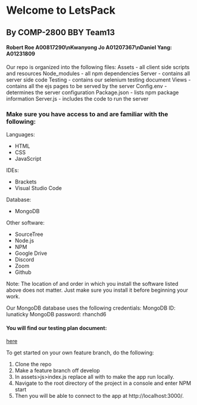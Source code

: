 <h1>Welcome to LetsPack</h1>
<h2>By COMP-2800 BBY Team13</h2>

<h4>Robert Roe A00817290\nKwanyong Jo A01207367\nDaniel Yang: A01231809</h4>

<p>Our repo is organized into the following files:
Assets - all client side scripts and resources
Node_modules - all npm dependencies
Server - contains all server side code
Testing - contains our selenium testing document
Views - contains all the ejs pages to be served by the server
Config.env - determines the server configuration
Package.json - lists npm package information
Server.js - includes the code to run the server
</p>

<h3>Make sure you have access to and are familiar with the following:</h3>
<div>
Languages:
<ul>
    <li>HTML</li>
    <li>CSS</li>
    <li>JavaScript</li>
</ul>
IDEs:
<ul>
    <li>Brackets</li>
    <li>Visual Studio Code</li>
</ul>
Database:
<ul>
    <li>MongoDB</li>
</ul>
Other software:
<ul>
    <li>SourceTree</li>
    <li>Node.js</li>
    <li>NPM</li>
    <li>Google Drive</li>
    <li>Discord</li>
    <li>Zoom</li>
    <li>Github</li>
</ul>
</div>

Note: The location of and order in which you install the software listed above does not matter. Just make sure you install it before beginning your work.

Our MongoDB database uses the following credentials:
MongoDB ID: lunaticky
MongoDB password: rhanchd6

<h4>You will find our testing plan document:</h4>
<a href="https://docs.google.com/spreadsheets/d/1YSPv4oz2JcwP6KuiGgDCChTEBhx9OzMXpMzbRANB_wY/edit?usp=sharing">here</a>

<p>To get started on your own feature branch, do the following:
<ol>
    <li>Clone the repo</li>
    <li>Make a feature branch off develop</li>
    <li>In assets>js>index.js replace all <https://letspack.herokuapp.com/> with <http://localhost:3000/> to make the app run locally.</li>
    <li>Navigate to the root directory of the project in a console and enter NPM start</li>
    <li>Then you will be able to connect to the app at http://localhost:3000/.</li>
</ol>
</p>

